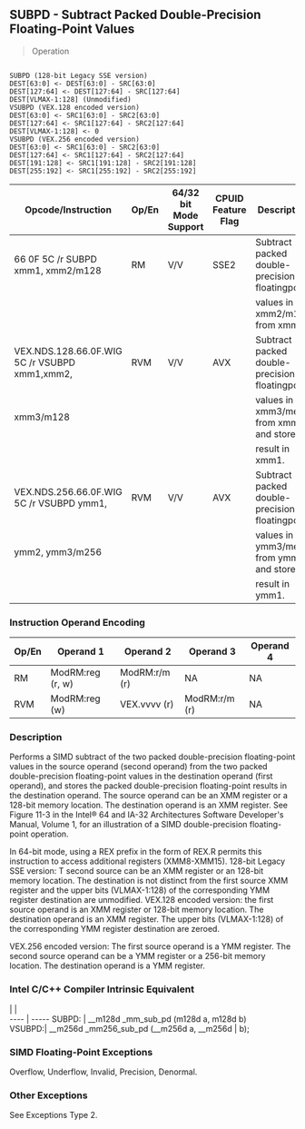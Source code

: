 ## SUBPD - Subtract Packed Double-Precision Floating-Point Values

> Operation
``` slim

SUBPD (128-bit Legacy SSE version)
DEST[63:0] <- DEST[63:0] - SRC[63:0]
DEST[127:64] <- DEST[127:64] - SRC[127:64]
DEST[VLMAX-1:128] (Unmodified)
VSUBPD (VEX.128 encoded version)
DEST[63:0] <- SRC1[63:0] - SRC2[63:0]
DEST[127:64] <- SRC1[127:64] - SRC2[127:64]
DEST[VLMAX-1:128] <- 0
VSUBPD (VEX.256 encoded version)
DEST[63:0] <- SRC1[63:0] - SRC2[63:0]
DEST[127:64] <- SRC1[127:64] - SRC2[127:64]
DEST[191:128] <- SRC1[191:128] - SRC2[191:128]
DEST[255:192] <- SRC1[255:192] - SRC2[255:192]

```

 Opcode/Instruction                           | Op/En| 64/32 bit Mode Support| CPUID Feature Flag| Description                                   
 ---  | --- | --- | --- | ---
 66 0F 5C /r SUBPD xmm1, xmm2/m128            | RM   | V/V                   | SSE2              | Subtract packed double-precision floatingpoint
                                              |      |                       |                   | values in xmm2/m128 from xmm1.                
 VEX.NDS.128.66.0F.WIG 5C /r VSUBPD xmm1,xmm2,| RVM  | V/V                   | AVX               | Subtract packed double-precision floatingpoint
 xmm3/m128                                    |      |                       |                   | values in xmm3/mem from xmm2 and stores       
                                              |      |                       |                   | result in xmm1.                               
 VEX.NDS.256.66.0F.WIG 5C /r VSUBPD ymm1,     | RVM  | V/V                   | AVX               | Subtract packed double-precision floatingpoint
 ymm2, ymm3/m256                              |      |                       |                   | values in ymm3/mem from ymm2 and stores       
                                              |      |                       |                   | result in ymm1.                               

### Instruction Operand Encoding
 Op/En| Operand 1       | Operand 2    | Operand 3    | Operand 4
 ---  | --- | --- | --- | ---
 RM   | ModRM:reg (r, w)| ModRM:r/m (r)| NA           | NA       
 RVM  | ModRM:reg (w)   | VEX.vvvv (r) | ModRM:r/m (r)| NA       

### Description
Performs a SIMD subtract of the two packed double-precision floating-point values
in the source operand (second operand) from the two packed double-precision
floating-point values in the destination operand (first operand), and stores
the packed double-precision floating-point results in the destination operand.
The source operand can be an XMM register or a 128-bit memory location. The
destination operand is an XMM register. See Figure 11-3 in the Intel® 64 and
IA-32 Architectures Software Developer's Manual, Volume 1, for an illustration
of a SIMD double-precision floating-point operation.

In 64-bit mode, using a REX prefix in the form of REX.R permits this instruction
to access additional registers (XMM8-XMM15). 128-bit Legacy SSE version: T second
source can be an XMM register or an 128-bit memory location. The destination
is not distinct from the first source XMM register and the upper bits (VLMAX-1:128)
of the corresponding YMM register destination are unmodified. VEX.128 encoded
version: the first source operand is an XMM register or 128-bit memory location.
The destination operand is an XMM register. The upper bits (VLMAX-1:128) of
the corresponding YMM register destination are zeroed.

VEX.256 encoded version: The first source operand is a YMM register. The second
source operand can be a YMM register or a 256-bit memory location. The destination
operand is a YMM register.



### Intel C/C++ Compiler Intrinsic Equivalent
   | |  
---- | -----
 SUBPD: | __m128d _mm_sub_pd (m128d a, m128d b)    
 VSUBPD:| __m256d _mm256_sub_pd (__m256d a, __m256d
        | b);                                      

### SIMD Floating-Point Exceptions
Overflow, Underflow, Invalid, Precision, Denormal.


### Other Exceptions
See Exceptions Type 2.
